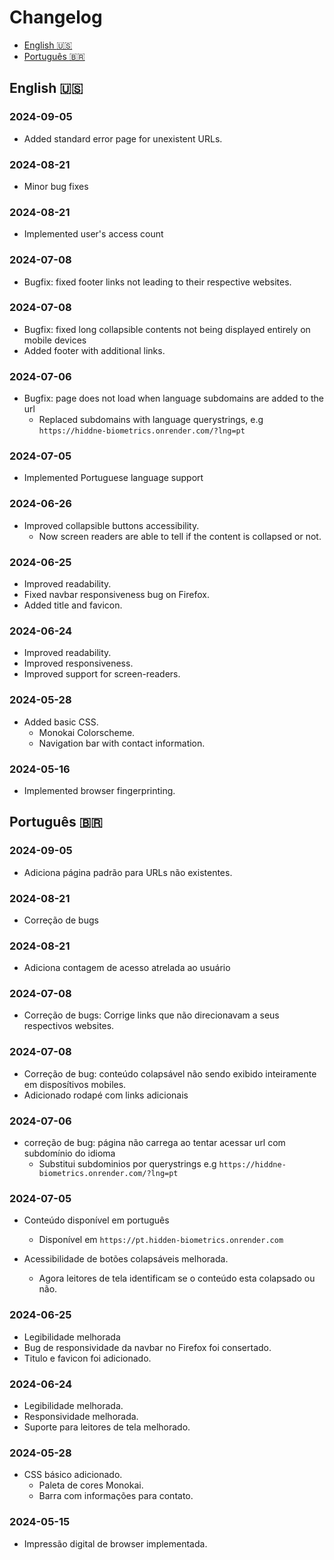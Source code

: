 # Changelog
- [English :us:](#english)
- [Português :brazil:](#português)

## English :us:

### 2024-09-05
- Added standard error page for unexistent URLs.

### 2024-08-21
- Minor bug fixes

### 2024-08-21
- Implemented user's access count

### 2024-07-08
- Bugfix: fixed footer links not leading to their respective websites.

### 2024-07-08
- Bugfix: fixed long collapsible contents not being displayed entirely on mobile devices
- Added footer with additional links.

### 2024-07-06
- Bugfix: page does not load when language subdomains are added to the url
    - Replaced subdomains with language querystrings, e.g `https://hiddne-biometrics.onrender.com/?lng=pt`

### 2024-07-05
- Implemented Portuguese language support

### 2024-06-26
- Improved collapsible buttons accessibility.
    - Now screen readers are able to tell if the content is collapsed or not.

### 2024-06-25
- Improved readability.
- Fixed navbar responsiveness bug on Firefox.
- Added title and favicon.

### 2024-06-24
- Improved readability.
- Improved responsiveness.
- Improved support for screen-readers.

### 2024-05-28
- Added basic CSS.
    - Monokai Colorscheme.
    - Navigation bar with contact information.

### 2024-05-16
- Implemented browser fingerprinting.

## Português :brazil:

### 2024-09-05
- Adiciona página padrão para URLs não existentes.

### 2024-08-21
- Correção de bugs

### 2024-08-21
- Adiciona contagem de acesso atrelada ao usuário

### 2024-07-08
- Correção de bugs: Corrige links que não direcionavam a seus respectivos websites.

### 2024-07-08
- Correção de bug: conteúdo colapsável não sendo exibido inteiramente em disposítivos mobiles.
- Adicionado rodapé com links adicionais

### 2024-07-06
- correção de bug: página não carrega ao tentar acessar url com subdomínio do idioma
    - Substitui subdominios por querystrings e.g `https://hiddne-biometrics.onrender.com/?lng=pt`

### 2024-07-05
- Conteúdo disponível em português
    - Disponível em `https://pt.hidden-biometrics.onrender.com`

- Acessibilidade de botões colapsáveis melhorada.
    - Agora leitores de tela identificam se o conteúdo esta colapsado ou não.

### 2024-06-25
- Legibilidade melhorada 
- Bug de responsividade da navbar no Firefox foi consertado.
- Titulo e favicon foi adicionado.

### 2024-06-24
- Legibilidade melhorada.
- Responsividade melhorada.
- Suporte para leitores de tela melhorado.

### 2024-05-28
- CSS básico adicionado.
    - Paleta de cores Monokai.
    - Barra com informações para contato.

### 2024-05-15
- Impressão digital de browser implementada.
